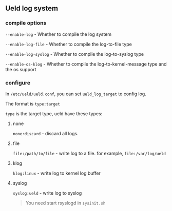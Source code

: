 ## Ueld log system

### compile options

`--enable-log` - Whether to compile the log system

`--enable-log-file` - Whether to compile the log-to-file type

`--enable-log-syslog` - Whether to compile the log-to-syslog type

`--enable-os-klog` - Whether to compile the log-to-kernel-message type and the os support

### configure

In `/etc/ueld/ueld.conf`, you can set `ueld_log_target` to config log.

The format is `type:target`

`type` is the target type, ueld have these types:

1. none

	`none:discard` - discard all logs.

2. file

	`file:/path/to/file` - write log to a file. for example, `file:/var/log/ueld`

3. klog

	`klog:linux` - write log to kernel log buffer

4. syslog

	`syslog:ueld` - write log to syslog

	> You need start rsyslogd in `sysinit.sh`
